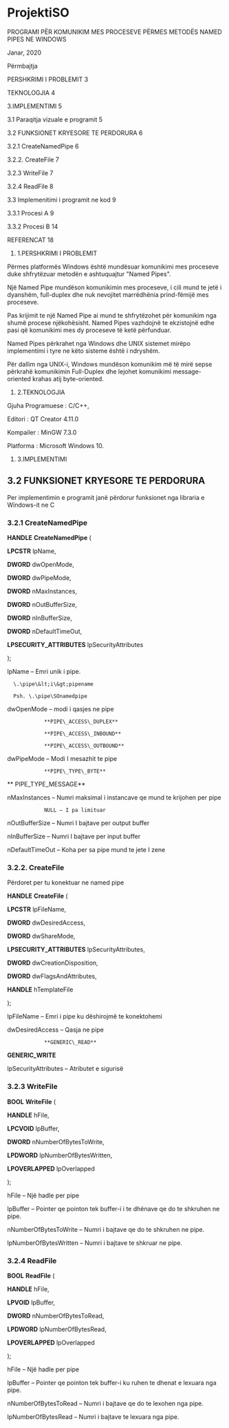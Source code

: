 # ProjektiSO








PROGRAMI PËR KOMUNIKIM MES PROCESEVE PËRMES METODËS NAMED PIPES NE WINDOWS
















Janar, 2020

Përmbajtja

PERSHKRIMI I PROBLEMIT        3

TEKNOLOGJIA        4

3.IMPLEMENTIMI        5

3.1 Paraqitja vizuale e programit        5

3.2 FUNKSIONET KRYESORE TE PERDORURA        6

3.2.1 CreateNamedPipe        6

3.2.2.  CreateFile        7

3.2.3 WriteFile        7

3.2.4 ReadFile        8

3.3 Implemenitimi i programit ne kod        9

3.3.1 Procesi A        9

3.3.2 Procesi B        14

REFERENCAT        18



1. 1.PERSHKRIMI I PROBLEMIT



Përmes platformës Windows është mundësuar komunikimi mes proceseve duke shfrytëzuar metodën e ashtuquajtur &quot;Named Pipes&quot;.

Një Named Pipe mundëson komunikimin mes proceseve, i cili mund te jetë i dyanshëm, full-duplex dhe nuk nevojitet marrëdhënia prind-fëmijë mes proceseve.

Pas krijimit te një Named Pipe ai mund te shfrytëzohet për komunikim nga shumë procese njëkohësisht. Named Pipes vazhdojnë te ekzistojnë edhe pasi që komunikimi mes dy proceseve të ketë përfunduar.

Named Pipes përkrahet nga Windows dhe UNIX sistemet mirëpo implementimi i tyre ne këto sisteme është i ndryshëm.

Për dallim nga UNIX-i, Windows mundëson komunikim më të mirë sepse përkrahë komunikimin Full-Duplex dhe lejohet komunikimi message-oriented krahas atij byte-oriented.



1. 2.TEKNOLOGJIA



Gjuha Programuese : C/C++,

Editori : QT Creator 4.11.0

Kompailer :        MinGW 7.3.0

Platforma : Microsoft Windows 10.























1. 3.IMPLEMENTIMI


## 3.2 FUNKSIONET KRYESORE TE PERDORURA

Per implementimin e programit janë përdorur funksionet nga libraria e Windows-it ne C

### 3.2.1 CreateNamedPipe

**HANDLE**   **CreateNamedPipe** (

   **LPCSTR**                 lpName,

   **DWORD**                  dwOpenMode,

   **DWORD**                  dwPipeMode,

   **DWORD**                  nMaxInstances,

   **DWORD**                  nOutBufferSize,

   **DWORD**                  nInBufferSize,

   **DWORD**                  nDefaultTimeOut,

   **LPSECURITY\_ATTRIBUTES**  lpSecurityAttributes

);

lpName – Emri unik i pipe.

      \.\pipe\&lt;i\&gt;pipename

      Psh. \.\pipe\SOnamedpipe

dwOpenMode – modi i qasjes ne pipe

                **PIPE\_ACCESS\_DUPLEX**

                **PIPE\_ACCESS\_INBOUND**

                **PIPE\_ACCESS\_OUTBOUND**

dwPipeMode – Modi I mesazhit te pipe

                **PIPE\_TYPE\_BYTE**

**                PIPE\_TYPE\_MESSAGE**

nMaxInstances – Numri maksimal i instancave qe mund te krijohen per pipe

                NULL – I pa limituar

nOutBufferSize – Numri I bajtave per output buffer

nInBufferSize – Numri I bajtave per input buffer

nDefaultTimeOut – Koha per sa pipe mund te jete I zene

### 3.2.2.  CreateFile

Përdoret per tu konektuar ne named pipe

**HANDLE**   **CreateFile** (

   **LPCSTR**                 lpFileName,

   **DWORD**                  dwDesiredAccess,

   **DWORD**                  dwShareMode,

   **LPSECURITY\_ATTRIBUTES**  lpSecurityAttributes,

   **DWORD**                  dwCreationDisposition,

   **DWORD**                  dwFlagsAndAttributes,

   **HANDLE**                 hTemplateFile

);

lpFileName – Emri i pipe ku dëshirojmë te konektohemi

dwDesiredAccess – Qasja ne pipe

                **GENERIC\_READ**

**GENERIC\_WRITE**

lpSecurityAttributes – Atributet e sigurisë

### 3.2.3 WriteFile

**BOOL**   **WriteFile** (

   **HANDLE**        hFile,

   **LPCVOID**       lpBuffer,

   **DWORD**         nNumberOfBytesToWrite,

   **LPDWORD**       lpNumberOfBytesWritten,

   **LPOVERLAPPED**  lpOverlapped

);

hFile – Një hadle per pipe

lpBuffer – Pointer qe pointon tek buffer-i i te dhënave qe do te shkruhen ne pipe.

nNumberOfBytesToWrite – Numri i bajtave qe do te shkruhen ne pipe.

lpNumberOfBytesWritten – Numri i bajtave te shkruar ne pipe.



### 3.2.4 ReadFile

**BOOL**   **ReadFile** (

   **HANDLE**        hFile,

   **LPVOID**        lpBuffer,

   **DWORD**         nNumberOfBytesToRead,

   **LPDWORD**       lpNumberOfBytesRead,

   **LPOVERLAPPED**  lpOverlapped

);

hFile – Një hadle per pipe

lpBuffer – Pointer qe pointon tek buffer-i ku ruhen te dhenat e lexuara nga pipe.

nNumberOfBytesToRead – Numri i bajtave qe do te lexohen nga pipe.

lpNumberOfBytesRead – Numri i bajtave te lexuara nga pipe.




